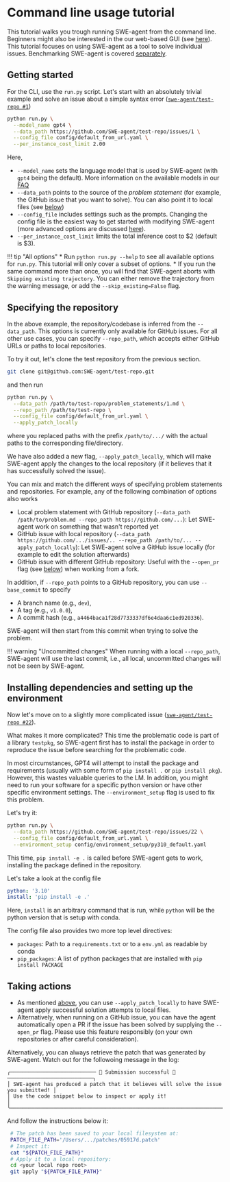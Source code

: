 # Command line usage tutorial

This tutorial walks you trough running SWE-agent from the command line.
Beginners might also be interested in the our web-based GUI (see [here](web_ui.md)).
This tutorial focuses on using SWE-agent as a tool to solve individual issues.
Benchmarking SWE-agent is covered [separately](benchmarking.md).

## Getting started

For the CLI, use the `run.py` script.
Let's start with an absolutely trivial example and solve an issue about a simple syntax error ([`swe-agent/test-repo #1`](https://github.com/SWE-agent/test-repo/issues/1))

```bash
python run.py \
  --model_name gpt4 \
  --data_path https://github.com/SWE-agent/test-repo/issues/1 \
  --config_file config/default_from_url.yaml \
  --per_instance_cost_limit 2.00 
```

Here, 

* `--model_name` sets the language model that is used by SWE-agent (with `gpt4` being the default). More information on the available models in our [FAQ](faq.md)
* `--data_path` points to the source of the *problem statement* (for example, the GitHub issue that you want to solve). You can also point it to local files (see [below](#specifying-the-repository))
* `--config_file` includes settings such as the prompts. Changing the config file is the easiest way to get started with modifying SWE-agent (more advanced options are discussed [here](../dev/config.md)).
* `--per_instance_cost_limit` limits the total inference cost to $2 (default is $3).

!!! tip "All options"
    * Run `python run.py --help` to see all available options for `run.py`. This tutorial will only cover a subset of options.
    * If you run the same command more than once, you will find that SWE-agent aborts with ` Skipping existing trajectory`. You can either remove the trajectory from the warning message, or add the `--skip_existing=False` flag.

## Specifying the repository

In the above example, the repository/codebase is inferred from the `--data_path`. 
This options is currently only available for GitHub issues. 
For all other use cases, you can specify `--repo_path`, which accepts either GitHub
URLs or paths to local repositories.

To try it out, let's clone the test repository from the previous section.

```bash
git clone git@github.com:SWE-agent/test-repo.git
```

and then run

```bash hl_lines="2 3 5"
python run.py \
  --data_path /path/to/test-repo/problem_statements/1.md \
  --repo_path /path/to/test-repo \
  --config_file config/default_from_url.yaml \
  --apply_patch_locally
```

where you replaced paths with the prefix `/path/to/.../` with the actual paths to the corresponding file/directory.

We have also added a new flag, `--apply_patch_locally`, which will make SWE-agent apply the changes to the local repository (if it believes that it has successfully solved the issue).

You can mix and match the different ways of specifying problem statements and repositories. For example, any of the following combination of options also works

* Local problem statement with GitHub repository (`--data_path /path/to/problem.md --repo_path https://github.com/...`): Let SWE-agent work on something that wasn't reported yet
* GitHub issue with local repository (`--data_path https://github.com/.../issues/.. --repo_path /path/to/... --apply_patch_locally`): Let SWE-agent solve a GitHub issue locally (for example to edit the solution afterwards)
* GitHub issue with different GitHub repository: Useful with the `--open_pr` flag (see [below](#taking-actions)) when working from a fork.

In addition, if `--repo_path` points to a GitHub repository, you can use `--base_commit` to specify

* A branch name (e.g., `dev`),
* A tag (e.g., `v1.0.0`),
* A commit hash (e.g., `a4464baca1f28d7733337df6e4daa6c1ed920336`).

SWE-agent will then start from this commit when trying to solve the problem.

!!! warning "Uncommitted changes"
    When running with a local `--repo_path`, SWE-agent will use the last commit, i.e., all local, uncommitted changes will not be seen by SWE-agent.

## Installing dependencies and setting up the environment

Now let's move on to a slightly more complicated issue ([`swe-agent/test-repo #22`](https://github.com/SWE-agent/test-repo/issues/22)). 

What makes it more complicated? This time the problematic code is part of a library `testpkg`, so SWE-agent first has to install the package in order to reproduce the issue before searching for the problematic code.

In most circumstances, GPT4 will attempt to install the package and requirements (usually with some form of `pip install .` or `pip install pkg`). However, this wastes valuable queries to the LM. In addition, you might need to run your software for a specific python version or have other specific environment settings. The `--environment_setup` flag is used to fix this problem.

Let's try it:

```bash hl_lines="4"
python run.py \
  --data_path https://github.com/SWE-agent/test-repo/issues/22 \
  --config_file config/default_from_url.yaml \
  --environment_setup config/environment_setup/py310_default.yaml
```

This time, `pip install -e .` is called before SWE-agent gets to work, installing the package defined in the repository.

Let's take a look at the config file

```yaml
python: '3.10'
install: 'pip install -e .'
```

Here, `install` is an arbitrary command that is run, while `python` will be the python version that is setup with conda.

The config file also provides two more top level directives:

* `packages`: Path to a `requirements.txt` or to a `env.yml` as readable by conda
* `pip_packages`: A list of python packages that are installed with `pip install PACKAGE`

## Taking actions

* As mentioned [above](#specifying-the-repository), you can use `--apply_patch_locally` to have SWE-agent apply successful solution attempts to local files.
* Alternatively, when running on a GitHub issue, you can have the agent automatically open a PR if the issue has been solved by supplying the `--open_pr` flag. 
  Please use this feature responsibly (on your own repositories or after careful consideration).

Alternatively, you can always retrieve the patch that was generated by SWE-agent. 
Watch out for the followoing message in the log:


```
╭──────────────────────────── 🎉 Submission successful 🎉 ────────────────────────────╮
│ SWE-agent has produced a patch that it believes will solve the issue you submitted! │
│ Use the code snippet below to inspect or apply it!                                  │
╰─────────────────────────────────────────────────────────────────────────────────────╯
```

And follow the instructions below it:

```bash
 # The patch has been saved to your local filesystem at:
 PATCH_FILE_PATH='/Users/.../patches/05917d.patch'
 # Inspect it:
 cat "${PATCH_FILE_PATH}"
 # Apply it to a local repository:
 cd <your local repo root>
 git apply "${PATCH_FILE_PATH}"
```